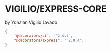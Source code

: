 # VIGILIO/EXPRESS-CORE
by Yonatan Vigilio Lavado
```json
{
    "@decorators/di": "^2.0.0",
    "@decorators/express": "^2.9.4",
}

```